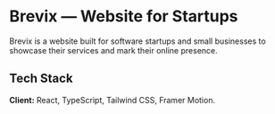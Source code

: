 # Brevix — Website for Startups

Brevix is a website built for software startups and small businesses to showcase their services and mark their online presence.

## Tech Stack

**Client:** React, TypeScript, Tailwind CSS, Framer Motion.


